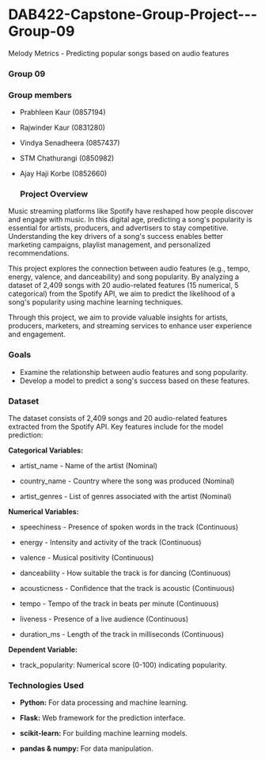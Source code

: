 # DAB422-Capstone-Group-Project---Group-09
Melody Metrics -  Predicting popular songs based on audio features

### **Group 09**

### **Group members**

- Prabhleen Kaur (0857194)
- Rajwinder Kaur (0831280)
- Vindya Senadheera (0857437)
- STM Chathurangi (0850982)
- Ajay Haji Korbe (0852660)

  ### **Project Overview**

Music streaming platforms like Spotify have reshaped how people discover and engage with music. In this digital age, predicting a song's popularity is essential for artists, producers, and advertisers to stay competitive. Understanding the key drivers of a song's success enables better marketing campaigns, playlist management, and personalized recommendations.

This project explores the connection between audio features (e.g., tempo, energy, valence, and danceability) and song popularity. By analyzing a dataset of 2,409 songs with 20 audio-related features (15 numerical, 5 categorical) from the Spotify API, we aim to predict the likelihood of a song's popularity using machine learning techniques.

Through this project, we aim to provide valuable insights for artists, producers, marketers, and streaming services to enhance user experience and engagement.

### **Goals**

- Examine the relationship between audio features and song popularity.
- Develop a model to predict a song's success based on these features.

### **Dataset**

The dataset consists of 2,409 songs and 20 audio-related features extracted from the Spotify API. Key features include for the model prediction:

**Categorical Variables:**

- artist_name - Name of the artist (Nominal)

- country_name - Country where the song was produced (Nominal)

- artist_genres - List of genres associated with the artist (Nominal)

**Numerical Variables:**

- speechiness - Presence of spoken words in the track (Continuous)

- energy - Intensity and activity of the track (Continuous)

- valence - Musical positivity (Continuous)

- danceability - How suitable the track is for dancing (Continuous)

- acousticness - Confidence that the track is acoustic (Continuous)

- tempo - Tempo of the track in beats per minute (Continuous)

- liveness - Presence of a live audience (Continuous)

- duration_ms - Length of the track in milliseconds (Continuous)


**Dependent Variable:**

- track_popularity: Numerical score (0-100) indicating popularity.
  

### **Technologies Used**

- **Python:** For data processing and machine learning.

- **Flask:** Web framework for the prediction interface.

- **scikit-learn:** For building machine learning models.

- **pandas & numpy:** For data manipulation.
  
